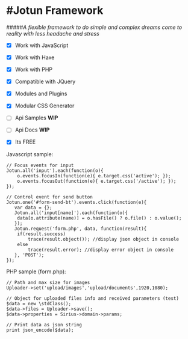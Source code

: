 #Jotun Framework
======
#####*A flexible framework to do simple and complex dreams come to reality with less headache and stress*

- [X] Work with JavaScript
- [X] Work with Haxe
- [X] Work with PHP
- [X] Compatible with JQuery
- [X] Modules and Plugins
- [X] Modular CSS Generator
- [ ] Api Samples **WIP**
- [ ] Api Docs **WIP**
- [X] Its FREE


Javascript sample:

```
// Focus events for input
Jotun.all('input').each(function(o){
	o.events.focusIn(function(e){ e.target.css('active'); });
	o.events.focusOut(function(e){ e.target.css('/active'); });
});

// Control event for send button
Jotun.one('#form-send-bt').events.click(function(e){
   var data = {};
   Jotun.all('input[name]').each(function(o){
   	data[o.attribute(name)] = o.hasFile() ? o.file() : o.value();
   });
   Jotun.request('form.php', data, function(result){
   	if(result.success)
		trace(result.object()); //display json object in console
	else
		trace(result.error); //display error object in console
   }, 'POST');
});
```

PHP sample (form.php):

```
// Path and max size for images
Uploader->set('upload/images','upload/documents',1920,1080);

// Object for uploaded files info and received parameters (test)
$data = new \stdClass();
$data->files = Uploader->save();
$data->properties = Sirius->domain->params;

// Print data as json string
print json_encode($data);

```
